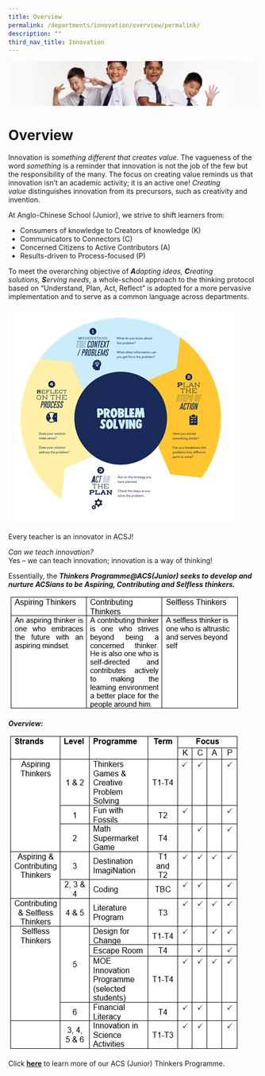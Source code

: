 ```yaml
---
title: Overview
permalink: /departments/innovation/overview/permalink/
description: ""
third_nav_title: Innovation
---
```

![](/images/Sub-banner2.jpg)

Overview
========

Innovation is _something different_ _that creates value_. The vagueness of the word _something_ is a reminder that innovation is not the job of the few but the responsibility of the many. The focus on creating value reminds us that innovation isn’t an academic activity; it is an active one! _Creating value_ distinguishes innovation from its precursors, such as creativity and invention.

At Anglo-Chinese School (Junior), we strive to shift learners from:

*   Consumers of knowledge to Creators of knowledge (K)
*   Communicators to Connectors (C)
*   Concerned Citizens to Active Contributors (A)
*   Results-driven to Process-focused (P)

To meet the overarching objective of **_A_**_dapting ideas, **C**reating solutions, **S**erving needs_, a whole-school approach to the thinking protocol based on “Understand, Plan, Act, Reflect” is adopted for a more pervasive implementation and to serve as a common language across departments.

![](/images/Thinkers%20Problem%20Solving.jpg)

Every teacher is an innovator in ACSJ!

_Can we teach innovation?_  
Yes – we can teach innovation; innovation is a way of thinking!  

Essentially, the **_Thinkers Programme@ACS(Junior) seeks to develop and nurture ACSians to be Aspiring, Contributing and Selfless thinkers._**

![](/images/Prog1.jpg)

**_Overview:_**

![](/images/Prog2.jpg)

Click **[here](/our-school/alp/permalink)** to learn more of our ACS (Junior) Thinkers Programme.